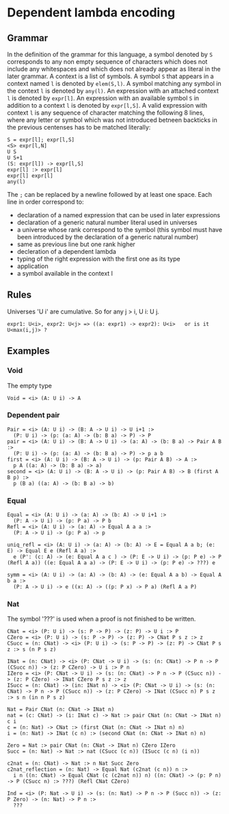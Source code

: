 # Dependent lambda encoding

## Grammar

In the definition of the grammar for this language, a symbol denoted by `S` corresponds to any non empty sequence of characters which does not include any whitespaces and which does not already appear as literal in the later grammar.
A context is a list of symbols.
A symbol `S` that appears in a context named `l` is denoted by `elem(S,l)`.
A symbol matching any symbol in the context `l` is denoted by `any(l)`.
An expression with an attached context `l` is denoted by `expr[l]`.
An expression with an available symbol `S` in addition to a context `l` is denoted by `expr[l,S]`.
A valid expression with context `l` is any sequence of character matching the following 8 lines, where any letter or symbol which was not introduced betneen backticks in the previous centenses has to be matched literally:
```
S = expr[l]; expr[l,S]
<S> expr[l,N]
U S
U S+1
(S: expr[l]) -> expr[l,S]
expr[l] :> expr[l]
expr[l] expr[l]
any(l)
```
The `;` can be replaced by a newline followed by at least one space.
Each line in order correspond to:
- declaration of a named expression that can be used in later expressions
- declaration of a generic natural number literal used in universes
- a universe whose rank correspond to the symbol (this symbol must have been introduced by the declaration of a generic natural number)
- same as previous line but one rank higher
- decleration of a dependent lambda
- typing of the right expression with the first one as its type
- application
- a symbol available in the context l

## Rules
Universes 'U i' are cumulative. So for any j > i, U i: U j.

```
expr1: U<i>, expr2: U<j> => ((a: expr1) -> expr2): U<i>   or is it U<max(i,j)> ?
```
## Examples

### Void
The empty type
```
Void = <i> (A: U i) -> A
```

### Dependent pair
```
Pair = <i> (A: U i) -> (B: A -> U i) -> U i+1 :>
  (P: U i) -> (p: (a: A) -> (b: B a) -> P) -> P
pair = <i> (A: U i) -> (B: A -> U i) -> (a: A) -> (b: B a) -> Pair A B :>
  (P: U i) -> (p: (a: A) -> (b: B a) -> P) -> p a b
first = <i> (A: U i) -> (B: A -> U i) -> (p: Pair A B) -> A :>
  p A ((a: A) -> (b: B a) -> a)
second = <i> (A: U i) -> (B: A -> U i) -> (p: Pair A B) -> B (first A B p) :>
  p (B a) ((a: A) -> (b: B a) -> b)
```


### Equal
```
Equal = <i> (A: U i) -> (a: A) -> (b: A) -> U i+1 :>
  (P: A -> U i) -> (p: P a) -> P b
Refl = <i> (A: U i) -> (a: A) -> Equal A a a :>
  (P: A -> U i) -> (p: P a) -> p

uniq_refl = <i> (A: U i) -> (a: A) -> (b: A) -> E = Equal A a b; (e: E) -> Equal E e (Refl A a) :>
  e (P': (c: A) -> (e: Equal A a c ) -> (P: E -> U i) -> (p: P e) -> P (Refl A a)) ((e: Equal A a a) -> (P: E -> U i) -> (p: P e) -> ???) e

symm = <i> (A: U i) -> (a: A) -> (b: A) -> (e: Equal A a b) -> Equal A b a :>
  (P: A -> U i) -> e ((x: A) -> ((p: P x) -> P a) (Refl A a P)

```

### Nat

The symbol '???' is used when a proof is not finished to be written.

```
CNat = <i> (P: U i) -> (s: P -> P) -> (z: P) -> U i :> P
CZero = <i> (P: U i) -> (s: P -> P) -> (z: P) -> CNat P s z :> z
CSucc = (n: CNat) -> <i> (P: U i) -> (s: P -> P) -> (z: P) -> CNat P s z :> s (n P s z)

INat = (n: CNat) -> <i> (P: CNat -> U i) -> (s: (n: CNat) -> P n -> P (CSucc n)) -> (z: P CZero) -> U i :> P n
IZero = <i> (P: CNat -> U i) -> (s: (n: CNat) -> P n -> P (CSucc n)) -> (z: P CZero) -> INat CZero P s z :> z
ISucc = (n: CNat) -> (in: INat n) -> <i> (P: CNat -> U i) -> (s: (n: CNat) -> P n -> P (CSucc n)) -> (z: P CZero) -> INat (CSucc n) P s z :> s n (in n P s z)

Nat = Pair CNat (n: CNat -> INat n) 
nat = (c: CNat) -> (i: INat c) -> Nat :> pair CNat (n: CNat -> INat n) c i
c = (n: Nat) -> CNat :> (first CNat (n: CNat -> INat n) n)
i = (n: Nat) -> INat (c n) :> (second CNat (n: CNat -> INat n) n)

Zero = Nat :> pair CNat (n: CNat -> INat n) CZero IZero
Succ = (n: Nat) -> Nat :> nat (CSucc (c n)) (ISucc (c n) (i n))

c2nat = (n: CNat) -> Nat :> n Nat Succ Zero
c2nat_reflection = (n: Nat) -> Equal Nat (c2nat (c n)) n :> 
  i n ((n: CNat) -> Equal CNat (c (c2nat n)) n) ((n: CNat) -> (p: P n) -> P (CSucc n) :> ???) (Refl CNat CZero)

Ind = <i> (P: Nat -> U i) -> (s: (n: Nat) -> P n -> P (Succ n)) -> (z: P Zero) -> (n: Nat) -> P n :>
  ???
```
